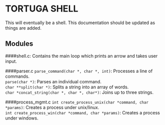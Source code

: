 TORTUGA SHELL
==============
This will eventually be a shell. This documentation should be updated as things are added.

Modules
-------------
####shell.c:
Contains the main loop which prints an arrow and takes user input.
  
####parser.c
`parse_command(char *, char *, int)`: Processes a line of commands.  
`parse(char *)`: Parses an individual command.  
`char **split(char *)`: Splits a string into an array of words.  
`char *concat_string(char *, char *, char*)`: Joins up to three strings.  

####process_mgmt.c
`int create_process_unix(char *command, char *params)`: Creates a process under unix/linux.  
`int create_process_win(char *command, char *params)`: Creates a process under windows.  
